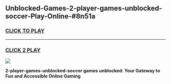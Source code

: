 
## Unblocked-Games-2-player-games-unblocked-soccer-Play-Online-#8n51a
<h3>
<a href="https://premium.freeplayer.one?title=2-player-games-unblocked-soccer&ref=27F">CLICK TO PLAY</a></h3>
<hr>

<h3>
<a href="https://premium.freeplayer.one?title=2-player-games-unblocked-soccer&ref=27F">CLICK 2 PLAY</a>
  
</h3>

<a href="https://premium.freeplayer.one?title=2-player-games-unblocked-soccer&ref=27F"><img src="https://clearcache.store/games.png"></a>


**2-player-games-unblocked-soccer games unblocked: Your Gateway to Fun and Accessible Online Gaming**
